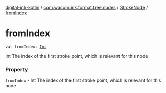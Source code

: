 [digital-ink-kotlin](../../index.md) / [com.wacom.ink.format.tree.nodes](../index.md) / [StrokeNode](index.md) / [fromIndex](./from-index.md)

# fromIndex

`val fromIndex: `[`Int`](https://kotlinlang.org/api/latest/jvm/stdlib/kotlin/-int/index.html)

Int The index of the first stroke point, which is relevant for this node

### Property

`fromIndex` - Int The index of the first stroke point, which is relevant for this node